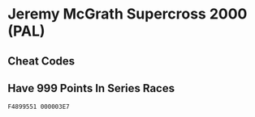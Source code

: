 # Jeremy McGrath Supercross 2000 (PAL)

## Cheat Codes

## Have 999 Points In Series Races

```
F4899551 000003E7

```

